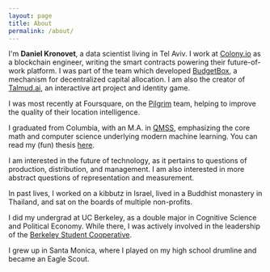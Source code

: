 ```yaml
---
layout: page
title: About
permalink: /about/
---
```


I'm **Daniel Kronovet**, a data scientist living in Tel Aviv. I work at [Colony.io](https://colony.io/) as a blockchain engineer, writing the smart contracts powering their future-of-work platform. I was part of the team which developed [BudgetBox](https://colony.io/budgetbox.pdf), a mechanism for decentralized capital allocation. I am also the creator of [Talmud.ai](https://talmud.ai/), an interactive art project and identity game.

I was most recently at Foursquare, on the [Pilgrim](https://enterprise.foursquare.com/developers/pilgrim) team, helping to improve the quality of their location intelligence.

I graduated from Columbia, with an M.A. in [QMSS](http://www.qmss.columbia.edu/), emphasizing the core math and computer science underlying modern machine learning. You can read my (fun) thesis [here](/thesis.pdf).

I am interested in the future of technology, as it pertains to questions of production, distribution, and management. I am also interested in more abstract questions of representation and measurement.

In past lives, I worked on a kibbutz in Israel, lived in a Buddhist monastery in Thailand, and sat on the boards of multiple non-profits.

I did my undergrad at UC Berkeley, as a double major in Cognitive Science and Political Economy. While there, I was actively involved in the leadership of the [Berkeley Student Cooperative](https://www.bsc.coop/).

I grew up in Santa Monica, where I played on my high school drumline and became an Eagle Scout.
